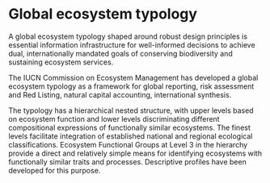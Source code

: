 
# Global ecosystem typology

A global ecosystem typology shaped around robust design principles is essential information infrastructure for well-informed decisions to achieve dual, internationally mandated goals of conserving biodiversity and sustaining ecosystem services.

The IUCN Commission on Ecosystem Management has developed a global ecosystem typology as a framework for global reporting, risk assessment and Red Listing, natural capital accounting, international synthesis.

The typology has a hierarchical nested structure, with upper levels based on ecosystem function and lower levels discriminating different compositional expressions of functionally similar ecosystems. The finest levels facilitate integration of established national and regional ecological classifications. Ecosystem Functional Groups at Level 3 in the hierarchy provide a direct and relatively simple means for identifying ecosystems with functionally similar traits and processes. Descriptive profiles have been developed for this purpose.
